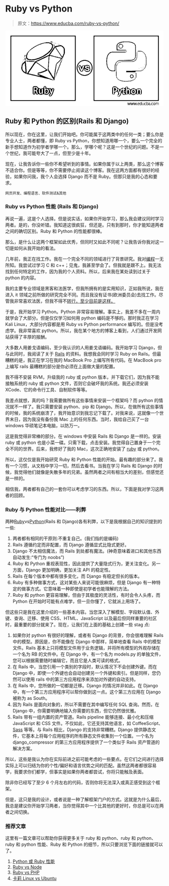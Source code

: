 # Ruby vs Python

> 原文：<https://www.educba.com/ruby-vs-python/>

![Ruby vs Python](img/02b7eb1011562003c8df8daa18f8e6df.png)



## Ruby 和 Python 的区别(Rails 和 Django)

所以现在，你在这里，让我们开始吧。你可能属于这两类中的任何一类；要么你是专业人士，两者都懂，即 Ruby vs Python，你想知道用哪一个，要么一个完全的新手想知道作为初学者学哪一个。那么，学哪个呢？这是一个世纪的问题。不是一个世纪，我可能夸大了一点，但至少是十年。

现在，让我告诉你一些你不希望听到的事情。如果你属于以上两类，那么这个博客不适合你。但是等等，你不需要停止阅读这个博客。我在这两方面都有很好的经验，如果你问我，我个人会选择 Django 而不是 Ruby。但那只是我的心态和要求。

<small>网页开发、编程语言、软件测试&其他</small>

### Ruby vs Python **性能** (Rails 和 Django)

再说一遍，这是个人选择。但是说实话，如果你开始学习，那么我会建议同时学习两者。是的，你没听错。我知道这很疯狂，但还是。只有到那时，你才能知道两者之间的确切区别。Ruby 和 Python 的性能都很棒。

那么，是什么让这两个框架如此优秀，但同时又如此不同呢？让我告诉你我对这一切是如何从我开始的看法。

几年前，我正在找工作。我在一个完全不同的领域进行了背景研究。我对[编程](//www.educba.com/concepts-of-programming-languages/ "Programming Concepts for Beginners")一无所知。我尝试过学习 C 和 c++；见鬼，我甚至学会了。但我就是跟不上。我无法找到任何特定的工作，因为我的个人资料。所以，后来我在某处读到过关于 python 的内容。

我的主要专业领域是黑客和法医学，但我所拥有的是实用知识，正如我所说，我在进入 it 领域之前所做的研究完全不同。而且我没有证书(欧洲委员会)去找工作。尽管我非常喜欢法医，但我不得不[转行，至少目前是这样。](https://www.educba.com/career-success/ "How to Change your Career Successfully")

于是，我开始学习 Python。Python 非常容易理解。事实上，我差不多在一周内就学会了大部分。但是仅仅学习如何用 python 编码是不够的。那时我正在学习 Kali Linux，大部分内容都是用 Ruby vs Python performance 编写的。但是没考虑学。我非常喜欢 python。所以，我在某个地方的博客上看到，人们通过开发网站获得了丰厚的报酬。

大多数人用姜戈语编码，至少我认识的人用姜戈语编码。我开始学习 Django，但与此同时，我阅读了关于 [Rails](https://www.educba.com/rails-vs-php/ "Rails vs PHP") 的资料。我想我会同时学习 Ruby on Rails。但最糟糕的是，我正在学习在我的 MacBook Pro 上编写所有代码。在 MacBook pro 上编写 rails 最糟糕的部分是你必须在上面做大量的配置。

我不得不安装 RVM，升级我的 ruby 或 python 版本，并下载它们，因为我不能接触系统的 ruby 或 python 文件，否则它会破坏我的系统。我还必须安装 XCode、它的命令行工具、自制软件等等。

我差点就想，真的吗？我需要做所有这些事情来安装一个框架吗？而 python 的情况就不一样了。我只需要安装 python、pip 和 Django。所以，在做所有这些事情的时候，我的系统崩溃了，我开始意识到我忘记下载了。对我来说，这就像一个世界末日，因为我没有备份我 Mac 上的任何东西。当时，我给自己买了一台 windows 华硕笔记本电脑，以防万一。

这是我觉得非常棒的部分。在 windows 中安装 Rails 和 Django 是一样的。安装 ruby 或 python 也是小菜一碟。只需下载，点击安装。我觉得自己置身于一个完全不同的世界。后来，我修好了我的 Mac，这次正确地安装了 [ruby](https://www.educba.com/ruby-commands/) 或 python。

所以，这仅仅是我开始研究 Ruby 和 Python 性能的开始。最有趣的部分来了。我有一个习惯，从文档中学习一切，然后去看书。当我在学习 Rails 和 Django 的时候，我觉得他们就像是失散多年的兄弟。虽然两者之间有相当大的差别，但感觉还是一样的。

相信我，两者都有自己的一套你可以考虑学习的东西。所以，下面是我对学习这两者的回顾。

### Ruby 与 Python 性能对比——利弊

两种[Ruby](https://www.ruby-lang.org/en/)vs[Python](https://www.python.org/)(Rails 和 Django)各有利弊，以下是我根据自己的知识提到的一些:

1.  两者都有相同的干原则:不重复自己。(我们指的是编码)
2.  Rails 遵循约定而非配置，而 Django 遵循显式比隐式更好。
3.  Django 不太相信魔法，而 Rails 到处都有魔法。(神奇意味着进口和其他东西自动发生:“专门为 noobs”)
4.  Ruby 和 Python 重视表现性，因此提供了大量隐式行为，更关注变化。另一方面，Django 更加明确，更加关注 API 的稳定性。
5.  Rails 在每个版本中都有很多变化，而 Django 有稳定但长的版本。
6.  Ruby 有多种做事方式，这对某些人来说可能很麻烦，但是 Django 有一种特定的做事方式。它意味着一种即使是初学者也能理解的方法。
7.  Ruby 和 python 更容易理解，但由于其极度的灵活性，有时会令人头疼，而 Python 在开始时可能有点难学，但一旦你懂了，它就派上用场了。

但这些只是我在这里介绍的一些基本内容。当您深入了解模型、字段默认值、外键、查询、迁移、使用 CSS、HTML、JavaScript 以及最后但同样重要的社区时，最重要的部分就来了。现在，让我们在上面的基础上创建一些 stag 点:

1.  如果你对 python 有很好的理解，或者有 Django 的背景，你会很难理解 Rails 中的模型。原因是，你不能像在 Django 中那样，简单地查看 Rails 中的模型文件。Rails 基本上只将模型文件用于业务逻辑，并将所有模型的外观存储在一个名为 RB 的文件中。在 Django 中，有一个名为 models.py 的单独文件，您可以根据需要随时编辑它，而且它是人类可读的格式。
2.  在 Rails 中，当您引用一个类别的字段时，默认情况下不会创建外键。而在 Django 中，即使一个外键也会自动创建另一个外键和索引。但是同样，您仍然可以使用 rails 中的第三方应用程序来添加对外键的自动支持。
3.  在 Rails 中，您所做的一切都是迁移。Django 的情况并非如此。在 Django 中，有一个第三方应用程序可以帮你做到这一点。这个第三方应用在 Django 被称为 as South。
4.  因为 Rails 是面向对象的，所以不需要在其中编写任何 SQL 查询。然而，在 Django 中，你需要明确地输入你需要的东西，但它仍然很优雅。
5.  Rails 带有一组内置的资产管道。Rails pipeline 能够连接、最小化和压缩 JavaScript 和 CSS 文件。不仅如此，它还支持其他语言，如 CoffeeScript、 [Sass](https://www.educba.com/sass-interview-questions/) 等等。与 Rails 相比，Django 的支持非常糟糕。Django 提供静态文件，它基本上将每个应用程序的所有静态文件收集到一个位置。一个名为 django_compressor 的第三方应用程序提供了一个类似于 Rails 资产管道的解决方案。

所以，这些是我认为你在实际前进之前可能考虑的一些要点。在它们之间进行选择实际上可以归结为你的个性/偏好和语言优势之间的匹配。虽然这两者都很容易学，我要求你们都学，但事实是如果你两者都尝试，你将只能触及表面。

除非你已经写了至少 6 个月左右的代码，否则你将无法深入或真正感受到这个框架。

但是，这只是我的设计，或者说是一种了解框架门户的方式。这就是为什么最后，我总是建议你开始学习两者，当你觉得其中一个比其他的更好时，你总是可以在两者之间切换。

### 推荐文章

这里有一篇文章可以帮助你获得更多关于 ruby 和 python、ruby 和 python、ruby 和 python 性能、Ruby 和 Python 的细节，所以只要浏览下面的链接就可以了。

1.  [Python 或 Ruby 性能](https://www.educba.com/python-vs-ruby-performance/)
2.  [Ruby vs Node](https://www.educba.com/ruby-vs-node/)
3.  [Ruby vs PHP](https://www.educba.com/ruby-vs-php/)
4.  [卡莉 Linux vs Ubuntu](https://www.educba.com/kali-linux-vs-ubuntu/)





